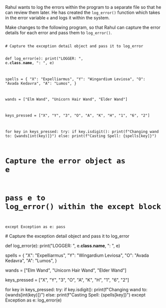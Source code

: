 Rahul wants to log the errors within the program to a separate file so that he can review them later. He has created the `log_error()` function which takes in the error variable `e` and logs it within the system.

Make changes to the following program, so that Rahul can capture the error details for each error and pass them to `log_error()`.



<Editor lang="python" type="exercise">
<code>
# Capture the exception detail object and pass it to log_error

def log_error(e):
  print("LOGGER: ", e.__class__.__name__, ": ", e)

spells = {
  "X": "Expelliarmus",
  "Y": "Wingardium Leviosa",
  "O": "Avada Kedavra",
  "A": "Lumos",
}

wands = ["Elm Wand", "Unicorn Hair Wand", "Elder Wand"]

keys_pressed = ["X", "Y", "3", "O", "A", "K", "H", "1", "6", "2"]

for key in keys_pressed:
  try:
    if key.isdigit():
      print(f"Changing wand to: {wands[int(key)]}")
    else:
      print(f"Casting Spell: {spells[key]}")

  # Capture the error object as e
  # pass e to log_error() within the except block
  except Exception as e:
    pass
</code>

<solution>
# Capture the exception detail object and pass it to log_error

def log_error(e):
  print("LOGGER: ", e.__class__.__name__, ": ", e)

spells = {
  "X": "Expelliarmus",
  "Y": "Wingardium Leviosa",
  "O": "Avada Kedavra",
  "A": "Lumos",
}

wands = ["Elm Wand", "Unicorn Hair Wand", "Elder Wand"]

keys_pressed = ["X", "Y", "3", "O", "A", "K", "H", "1", "6", "2"]

for key in keys_pressed:
  try:
    if key.isdigit():
      print(f"Changing wand to: {wands[int(key)]}")
    else:
      print(f"Casting Spell: {spells[key]}")
  except Exception as e:
    log_error(e)
</solution>
</Editor>